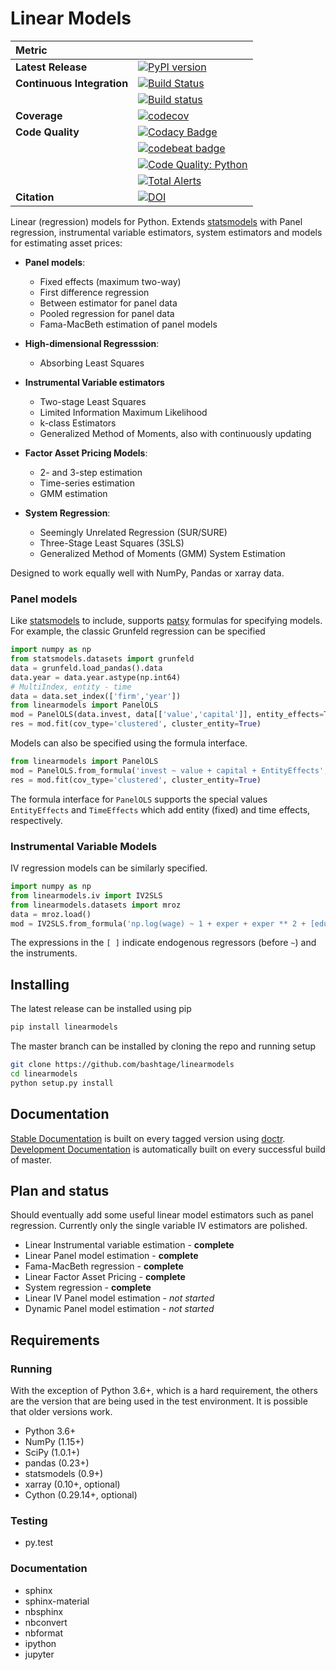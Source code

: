 # Linear Models

| Metric                     |                                                                                                                                                                                                                                                          |
| :------------------------- | :------------------------------------------------------------------------------------------------------------------------------------------------------------------------------------------------------------------------------------------------------- |
| **Latest Release**         | [![PyPI version](https://badge.fury.io/py/linearmodels.svg)](https://badge.fury.io/py/linearmodels)                                                                                                                                                      |
| **Continuous Integration** | [![Build Status](https://travis-ci.com/bashtage/linearmodels.svg?branch=master)](https://travis-ci.com/bashtage/linearmodels)                                                                                                                            |
|                            | [![Build status](https://ci.appveyor.com/api/projects/status/7768doy6wrdunmdt/branch/master?svg=true)](https://ci.appveyor.com/project/bashtage/linearmodels/branch/master)                                                                              |
| **Coverage**               | [![codecov](https://codecov.io/gh/bashtage/linearmodels/branch/master/graph/badge.svg)](https://codecov.io/gh/bashtage/linearmodels)                                                                                                                     |
| **Code Quality**           | [![Codacy Badge](https://api.codacy.com/project/badge/Grade/745a24a69cb2466b95df6a53c83892de)](https://www.codacy.com/manual/bashtage/linearmodels?utm_source=github.com&utm_medium=referral&utm_content=bashtage/linearmodels&utm_campaign=Badge_Grade) |
|                            | [![codebeat badge](https://codebeat.co/badges/aaae2fb4-72b5-4a66-97cd-77b93488f243)](https://codebeat.co/projects/github-com-bashtage-linearmodels-master)                                                                                               |
|                            | [![Code Quality: Python](https://img.shields.io/lgtm/grade/python/g/bashtage/linearmodels.svg?logo=lgtm&logoWidth=18)](https://lgtm.com/projects/g/bashtage/linearmodels/context:python)                                                                 |
|                            | [![Total Alerts](https://img.shields.io/lgtm/alerts/g/bashtage/linearmodels.svg?logo=lgtm&logoWidth=18)](https://lgtm.com/projects/g/bashtage/linearmodels/alerts)                                                                                       |
| **Citation**               | [![DOI](https://zenodo.org/badge/82291672.svg)](https://zenodo.org/badge/latestdoi/82291672)                                                                                                                                                             |

Linear (regression) models for Python. Extends
[statsmodels](http://www.statsmodels.org) with Panel regression,
instrumental variable estimators, system estimators and models for
estimating asset prices:

- **Panel models**:

  - Fixed effects (maximum two-way)
  - First difference regression
  - Between estimator for panel data
  - Pooled regression for panel data
  - Fama-MacBeth estimation of panel models

- **High-dimensional Regresssion**:

  - Absorbing Least Squares

- **Instrumental Variable estimators**

  - Two-stage Least Squares
  - Limited Information Maximum Likelihood
  - k-class Estimators
  - Generalized Method of Moments, also with continuously updating

- **Factor Asset Pricing Models**:

  - 2- and 3-step estimation
  - Time-series estimation
  - GMM estimation

- **System Regression**:
  - Seemingly Unrelated Regression (SUR/SURE)
  - Three-Stage Least Squares (3SLS)
  - Generalized Method of Moments (GMM) System Estimation

Designed to work equally well with NumPy, Pandas or xarray data.

### Panel models

Like [statsmodels](http://www.statsmodels.org) to include, supports
[patsy](https://patsy.readthedocs.io/en/latest/) formulas for
specifying models. For example, the classic Grunfeld regression can be
specified

```python
import numpy as np
from statsmodels.datasets import grunfeld
data = grunfeld.load_pandas().data
data.year = data.year.astype(np.int64)
# MultiIndex, entity - time
data = data.set_index(['firm','year'])
from linearmodels import PanelOLS
mod = PanelOLS(data.invest, data[['value','capital']], entity_effects=True)
res = mod.fit(cov_type='clustered', cluster_entity=True)
```

Models can also be specified using the formula interface.

```python
from linearmodels import PanelOLS
mod = PanelOLS.from_formula('invest ~ value + capital + EntityEffects', data)
res = mod.fit(cov_type='clustered', cluster_entity=True)
```

The formula interface for `PanelOLS` supports the special values
`EntityEffects` and `TimeEffects` which add entity (fixed) and time
effects, respectively.

### Instrumental Variable Models

IV regression models can be similarly specified.

```python
import numpy as np
from linearmodels.iv import IV2SLS
from linearmodels.datasets import mroz
data = mroz.load()
mod = IV2SLS.from_formula('np.log(wage) ~ 1 + exper + exper ** 2 + [educ ~ motheduc + fatheduc]', data)
```

The expressions in the `[ ]` indicate endogenous regressors (before `~`)
and the instruments.

## Installing

The latest release can be installed using pip

```bash
pip install linearmodels
```

The master branch can be installed by cloning the repo and running setup

```bash
git clone https://github.com/bashtage/linearmodels
cd linearmodels
python setup.py install
```

## Documentation

[Stable Documentation](https://bashtage.github.io/linearmodels/) is
built on every tagged version using
[doctr](https://github.com/drdoctr/doctr).
[Development Documentation](https://bashtage.github.io/linearmodels/devel)
is automatically built on every successful build of master.

## Plan and status

Should eventually add some useful linear model estimators such as panel
regression. Currently only the single variable IV estimators are polished.

- Linear Instrumental variable estimation - **complete**
- Linear Panel model estimation - **complete**
- Fama-MacBeth regression - **complete**
- Linear Factor Asset Pricing - **complete**
- System regression - **complete**
- Linear IV Panel model estimation - _not started_
- Dynamic Panel model estimation - _not started_

## Requirements

### Running

With the exception of Python 3.6+, which is a hard requirement, the
others are the version that are being used in the test environment. It
is possible that older versions work.

- Python 3.6+
- NumPy (1.15+)
- SciPy (1.0.1+)
- pandas (0.23+)
- statsmodels (0.9+)
- xarray (0.10+, optional)
- Cython (0.29.14+, optional)

### Testing

- py.test

### Documentation

- sphinx
- sphinx-material
- nbsphinx
- nbconvert
- nbformat
- ipython
- jupyter
